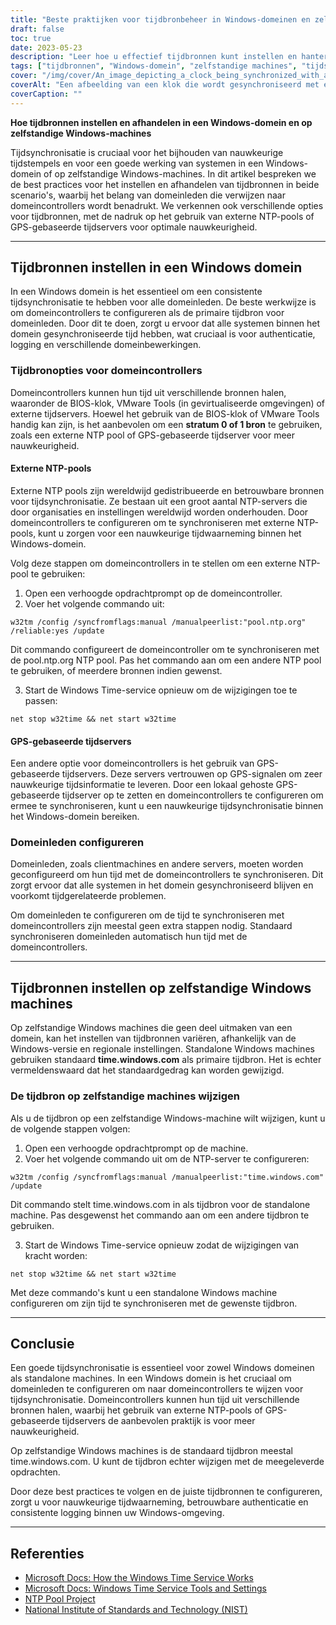 ```yaml
---
title: "Beste praktijken voor tijdbronbeheer in Windows-domeinen en zelfstandige machines"
draft: false
toc: true
date: 2023-05-23
description: "Leer hoe u effectief tijdbronnen kunt instellen en hanteren in Windows-domeinen en standalone machines om een nauwkeurige tijdsynchronisatie te garanderen en mogelijke problemen te vermijden."
tags: ["tijdbronnen", "Windows-domein", "zelfstandige machines", "tijdsynchronisatie", "nauwkeurige tijdregistratie", "NTP-servers", "domeincontrollers", "Windows Tijdservice", "authenticatiefouten", "inconsistenties in het logbestand", "replicatieproblemen", "tijdbronconfiguratie", "beheer van tijdbronnen", "Windows tijdsynchronisatie", "beste praktijken voor tijdregistratie", "setup tijdbron", "synchroniseren van de systeemtijd", "Windows-domein tijdsynchronisatie", "standalone machine tijdsynchronisatie", "tijdbron selectie", "oplossen van problemen met tijdbronnen", "tijdbronfouten", "problemen met tijdbronnen", "configuratiecommando's voor tijdbronnen", "instructies voor het instellen van tijdbronnen", "uitdagingen op het gebied van tijdsynchronisatie", "gevolgen van tijdverlies", "preventie van tijdsverloop", "oplossen van storingen in de tijdsynchronisatie", "problemen met tijdsynchronisatie", "beheer van tijdbronnen in Windows-domeinen", "verwerking van tijdbronnen in zelfstandige Windows-machines", "voorkomen van tijdverlies in Windows-omgevingen", "gevolgen van storingen in de tijdsynchronisatie", "beste praktijken voor een nauwkeurige tijdregistratie"]
cover: "/img/cover/An_image_depicting_a_clock_being_synchronized_with_a_domain.png"
coverAlt: "Een afbeelding van een klok die wordt gesynchroniseerd met een domeincontroller en een standalone machine, als symbool voor tijdbronbeheer en nauwkeurige tijdsynchronisatie in Windows-omgevingen."
coverCaption: ""
---
```


**Hoe tijdbronnen instellen en afhandelen in een Windows-domein en op zelfstandige Windows-machines**

Tijdsynchronisatie is cruciaal voor het bijhouden van nauwkeurige tijdstempels en voor een goede werking van systemen in een Windows-domein of op zelfstandige Windows-machines. In dit artikel bespreken we de best practices voor het instellen en afhandelen van tijdbronnen in beide scenario's, waarbij het belang van domeinleden die verwijzen naar domeincontrollers wordt benadrukt. We verkennen ook verschillende opties voor tijdbronnen, met de nadruk op het gebruik van externe NTP-pools of GPS-gebaseerde tijdservers voor optimale nauwkeurigheid.

______

## Tijdbronnen instellen in een Windows domein

In een Windows domein is het essentieel om een consistente tijdsynchronisatie te hebben voor alle domeinleden. De beste werkwijze is om domeincontrollers te configureren als de primaire tijdbron voor domeinleden. Door dit te doen, zorgt u ervoor dat alle systemen binnen het domein gesynchroniseerde tijd hebben, wat cruciaal is voor authenticatie, logging en verschillende domeinbewerkingen.

### Tijdbronopties voor domeincontrollers

Domeincontrollers kunnen hun tijd uit verschillende bronnen halen, waaronder de BIOS-klok, VMware Tools (in gevirtualiseerde omgevingen) of externe tijdservers. Hoewel het gebruik van de BIOS-klok of VMware Tools handig kan zijn, is het aanbevolen om een **stratum 0 of 1 bron** te gebruiken, zoals een externe NTP pool of GPS-gebaseerde tijdserver voor meer nauwkeurigheid.

#### Externe NTP-pools

Externe NTP pools zijn wereldwijd gedistribueerde en betrouwbare bronnen voor tijdsynchronisatie. Ze bestaan uit een groot aantal NTP-servers die door organisaties en instellingen wereldwijd worden onderhouden. Door domeincontrollers te configureren om te synchroniseren met externe NTP-pools, kunt u zorgen voor een nauwkeurige tijdwaarneming binnen het Windows-domein.

Volg deze stappen om domeincontrollers in te stellen om een externe NTP-pool te gebruiken:

1. Open een verhoogde opdrachtprompt op de domeincontroller.
2. Voer het volgende commando uit:

```shell
w32tm /config /syncfromflags:manual /manualpeerlist:"pool.ntp.org" /reliable:yes /update
```

Dit commando configureert de domeincontroller om te synchroniseren met de pool.ntp.org NTP pool. Pas het commando aan om een andere NTP pool te gebruiken, of meerdere bronnen indien gewenst.

3. Start de Windows Time-service opnieuw om de wijzigingen toe te passen:

```shell
net stop w32time && net start w32time
```


#### GPS-gebaseerde tijdservers

Een andere optie voor domeincontrollers is het gebruik van GPS-gebaseerde tijdservers. Deze servers vertrouwen op GPS-signalen om zeer nauwkeurige tijdsinformatie te leveren. Door een lokaal gehoste GPS-gebaseerde tijdserver op te zetten en domeincontrollers te configureren om ermee te synchroniseren, kunt u een nauwkeurige tijdsynchronisatie binnen het Windows-domein bereiken.

### Domeinleden configureren

Domeinleden, zoals clientmachines en andere servers, moeten worden geconfigureerd om hun tijd met de domeincontrollers te synchroniseren. Dit zorgt ervoor dat alle systemen in het domein gesynchroniseerd blijven en voorkomt tijdgerelateerde problemen.

Om domeinleden te configureren om de tijd te synchroniseren met domeincontrollers zijn meestal geen extra stappen nodig. Standaard synchroniseren domeinleden automatisch hun tijd met de domeincontrollers.

______

## Tijdbronnen instellen op zelfstandige Windows machines

Op zelfstandige Windows machines die geen deel uitmaken van een domein, kan het instellen van tijdbronnen variëren, afhankelijk van de Windows-versie en regionale instellingen. Standalone Windows machines gebruiken standaard **time.windows.com** als primaire tijdbron. Het is echter vermeldenswaard dat het standaardgedrag kan worden gewijzigd.

### De tijdbron op zelfstandige machines wijzigen

Als u de tijdbron op een zelfstandige Windows-machine wilt wijzigen, kunt u de volgende stappen volgen:

1. Open een verhoogde opdrachtprompt op de machine.
2. Voer het volgende commando uit om de NTP-server te configureren:

```shell
w32tm /config /syncfromflags:manual /manualpeerlist:"time.windows.com" /update
```

Dit commando stelt time.windows.com in als tijdbron voor de standalone machine. Pas desgewenst het commando aan om een andere tijdbron te gebruiken.

3. Start de Windows Time-service opnieuw zodat de wijzigingen van kracht worden:

```shell
net stop w32time && net start w32time
```


Met deze commando's kunt u een standalone Windows machine configureren om zijn tijd te synchroniseren met de gewenste tijdbron.

______

## Conclusie

Een goede tijdsynchronisatie is essentieel voor zowel Windows domeinen als standalone machines. In een Windows domein is het cruciaal om domeinleden te configureren om naar domeincontrollers te wijzen voor tijdsynchronisatie. Domeincontrollers kunnen hun tijd uit verschillende bronnen halen, waarbij het gebruik van externe NTP-pools of GPS-gebaseerde tijdservers de aanbevolen praktijk is voor meer nauwkeurigheid.

Op zelfstandige Windows machines is de standaard tijdbron meestal time.windows.com. U kunt de tijdbron echter wijzigen met de meegeleverde opdrachten.

Door deze best practices te volgen en de juiste tijdbronnen te configureren, zorgt u voor nauwkeurige tijdwaarneming, betrouwbare authenticatie en consistente logging binnen uw Windows-omgeving.

______

## Referenties

- [Microsoft Docs: How the Windows Time Service Works](https://learn.microsoft.com/en-us/windows-server/networking/windows-time-service/how-the-windows-time-service-works)
- [Microsoft Docs: Windows Time Service Tools and Settings](https://docs.microsoft.com/en-us/windows-server/networking/windows-time-service/windows-time-service-tools-and-settings)
- [NTP Pool Project](https://www.ntppool.org/)
- [National Institute of Standards and Technology (NIST)](https://www.nist.gov/)

